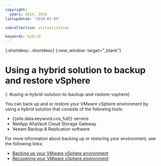 ```yaml
---
copyright:
  years: 2014, 2018
lastupdated: "2018-01-05"

subcollection: virtualization

keywords: hybrid
---
```

{:shortdesc: .shortdesc}
{:new_window: target="_blank"}

# Using a hybrid solution to backup and restore vSphere
{: #using-a-hybrid-solution-to-backup-and-restore-vsphere}

<!--Data backup is currently the most trusted means of maintaining safety, integrity, and redundancy. However, as the amount of backed up data increases, so does the amount of space needed to store it. In the past, storing backups on high-performance storage or tape were feasible solutions. Today, enterprises are seeking to alleviate the capital and operational costs associated with physical on-premises storage by augmenting or even replacing it with Object Storage.-->
You can back up and or restore your VMware vSphere environment by using a hybrid solution that consists of the following tools:

* {{site.data.keyword.cos_full}} service
* NetApp AltaVault Cloud Storage Gateway
* Veeam Backup & Replication software

For more information about backing up or restoring your environment, see the following links:

* [Backing up your VMware vSphere environment](/docs/infrastructure/virtualization?topic=Virtualization-backing-up-your-vmware-vsphere-environment-by-using-veeam)
* [Recovering your VMware vSphere environment](/docs/infrastructure/virtualization?topic=Virtualization-recovering-your-vmware-vsphere-environment)
